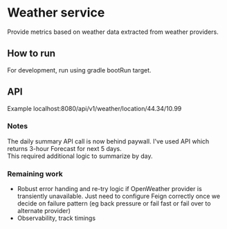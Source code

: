   # Weather service
  Provide metrics based on weather data extracted from weather providers.

## How to run
For development, run using gradle bootRun target.

## API
Example  localhost:8080/api/v1/weather/location/44.34/10.99

### Notes
   The daily summary API call is now behind paywall.
   I've used API which returns 3-hour Forecast for next 5 days.  
   This required additional logic to summarize by day.  
  
### Remaining work
* Robust error handing and re-try logic if OpenWeather provider is transiently unavailable. Just need to configure Feign correctly once we decide on failure pattern (eg back pressure or fail fast or fail over to alternate provider)
* Observability, track timings